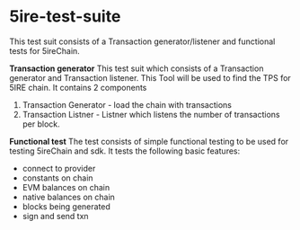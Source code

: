 # 5ire-test-suite

This test suit consists of a Transaction generator/listener and functional tests for 5ireChain.

**Transaction generator**
This test suit which consists of a Transaction generator and Transaction listener.
This Tool will be used to find the TPS for 5IRE chain. 
  It contains 2 components
  1) Transaction Generator - load the chain with transactions
  2) Transaction Listner - Listner which listens the number of transactions per block.

**Functional test**
The test consists of simple functional testing to be used for testing 5ireChain and sdk. 
It tests the following basic features:
* connect to provider
* constants on chain
* EVM balances on chain
* native balances on chain
* blocks being generated
* sign and send txn